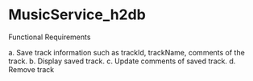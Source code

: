 # MusicService_h2db

Functional Requirements

a. Save track information such as trackId,
   trackName, comments of the track.
b. Display saved track.
c. Update comments of saved track.
d. Remove track
